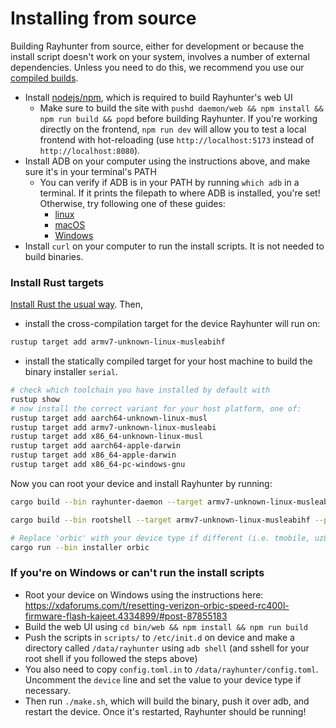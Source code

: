 # Installing from source

Building Rayhunter from source, either for development or because the install script doesn't work on your system, involves a number of external dependencies. Unless you need to do this, we recommend you use our [compiled builds](https://github.com/EFForg/rayhunter/releases).

* Install [nodejs/npm](https://docs.npmjs.com/downloading-and-installing-node-js-and-npm), which is required to build Rayhunter's web UI
  * Make sure to build the site with `pushd daemon/web && npm install && npm run build && popd` before building Rayhunter. If you're working directly on the frontend, `npm run dev` will allow you to test a local frontend with hot-reloading (use `http://localhost:5173` instead of `http://localhost:8080`).
* Install ADB on your computer using the instructions above, and make sure it's in your terminal's PATH
  * You can verify if ADB is in your PATH by running `which adb` in a terminal. If it prints the filepath to where ADB is installed, you're set! Otherwise, try following one of these guides:
    * [linux](https://askubuntu.com/questions/652936/adding-android-sdk-platform-tools-to-path-downloaded-from-umake)
    * [macOS](https://www.repeato.app/setting-up-adb-on-macos-a-step-by-step-guide/)
    * [Windows](https://medium.com/@yadav-ajay/a-step-by-step-guide-to-setting-up-adb-path-on-windows-0b833faebf18)
* Install `curl` on your computer to run the install scripts. It is not needed to build binaries.

### Install Rust targets

[Install Rust the usual way](https://www.rust-lang.org/tools/install). Then,

- install the cross-compilation target for the device Rayhunter will run on:
```sh
rustup target add armv7-unknown-linux-musleabihf
```

- install the statically compiled target for your host machine to build the binary installer `serial`.
```sh
# check which toolchain you have installed by default with
rustup show
# now install the correct variant for your host platform, one of:
rustup target add aarch64-unknown-linux-musl
rustup target add armv7-unknown-linux-musleabi
rustup target add x86_64-unknown-linux-musl
rustup target add aarch64-apple-darwin
rustup target add x86_64-apple-darwin
rustup target add x86_64-pc-windows-gnu
```

Now you can root your device and install Rayhunter by running:

```sh
cargo build --bin rayhunter-daemon --target armv7-unknown-linux-musleabihf --profile firmware-devel

cargo build --bin rootshell --target armv7-unknown-linux-musleabihf --profile firmware-devel

# Replace 'orbic' with your device type if different (i.e. tmobile, uz801, pinephone, tplink, wingtech)
cargo run --bin installer orbic
```

### If you're on Windows or can't run the install scripts

* Root your device on Windows using the instructions here: <https://xdaforums.com/t/resetting-verizon-orbic-speed-rc400l-firmware-flash-kajeet.4334899/#post-87855183>
* Build the web UI using `cd bin/web && npm install && npm run build`
* Push the scripts in `scripts/` to `/etc/init.d` on device and make a directory called `/data/rayhunter` using `adb shell` (and sshell for your root shell if you followed the steps above)
* You also need to copy `config.toml.in` to `/data/rayhunter/config.toml`. Uncomment the `device` line and set the value to your device type if necessary.
* Then run `./make.sh`, which will build the binary, push it over adb, and restart the device. Once it's restarted, Rayhunter should be running!

